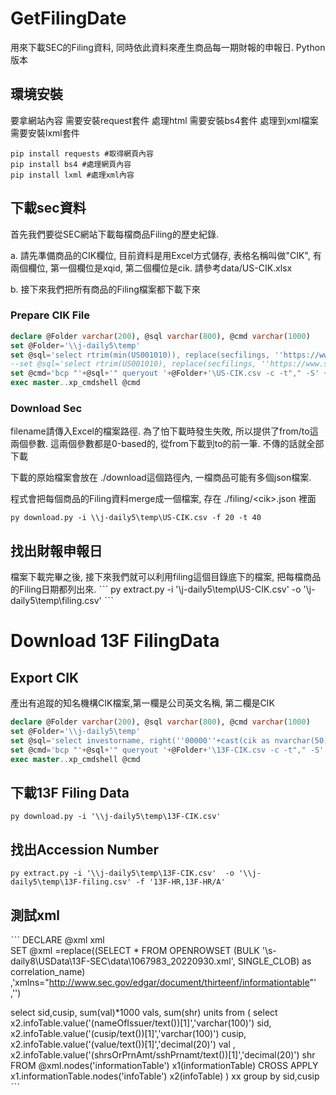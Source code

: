 # GetFilingDate
用來下載SEC的Filing資料, 同時依此資料來產生商品每一期財報的申報日.
Python版本

## 環境安裝
要拿網站內容 需要安裝request套件
處理html 需要安裝bs4套件
處理到xml檔案 需要安裝lxml套件
```
pip install requests #取得網頁內容
pip install bs4 #處理網頁內容
pip install lxml #處理xml內容
```
## 下載sec資料
首先我們要從SEC網站下載每檔商品Filing的歷史紀錄.

a. 請先準備商品的CIK欄位, 目前資料是用Excel方式儲存, 表格名稱叫做"CIK", 有兩個欄位, 第一個欄位是xqid, 第二個欄位是cik. 請參考data/US-CIK.xlsx

b. 接下來我們把所有商品的Filing檔案都下載下來
### Prepare CIK File
``` sql
declare @Folder varchar(200), @sql varchar(800), @cmd varchar(1000)
set @Folder='\\j-daily5\temp'
set @sql='select rtrim(min(US001010)), replace(secfilings, ''https://www.sec.gov/cgi-bin/browse-edgar?action=getcompany&CIK='', '''') from USStock..US001000 join usdata..SHARADAR_TICKERS on US001010=ticker where secfilings is not null group by replace(secfilings, ''https://www.sec.gov/cgi-bin/browse-edgar?action=getcompany&CIK='', '''') order by 1'
--set @sql='select rtrim(US001010), replace(secfilings, ''https://www.sec.gov/cgi-bin/browse-edgar?action=getcompany&CIK='', '''') from USStock..US001000 join usdata..SHARADAR_TICKERS on US001010=ticker where secfilings is not null order by 1'
set @cmd='bcp "'+@sql+'" queryout '+@Folder+'\US-CIK.csv -c -t"," -S' + @@SERVERNAME + ' -UFileAdmin -PFileAdmin466e'
exec master..xp_cmdshell @cmd
```

### Download Sec
filename請傳入Excel的檔案路徑. 為了怕下載時發生失敗, 所以提供了from/to這兩個參數. 這兩個參數都是0-based的, 從from下載到to的前一筆. 不傳的話就全部下載

下載的原始檔案會放在 ./download這個路徑內, 一檔商品可能有多個json檔案. 

程式會把每個商品的Filing資料merge成一個檔案, 存在 ./filing/\<cik\>.json 裡面
```
py download.py -i \\j-daily5\temp\US-CIK.csv -f 20 -t 40
```

## 找出財報申報日

檔案下載完畢之後, 接下來我們就可以利用filing這個目錄底下的檔案, 把每檔商品的Filing日期都列出來.
ˋˋˋ
py extract.py -i '\\j-daily5\temp\US-CIK.csv'  -o '\\j-daily5\temp\filing.csv'
ˋˋˋ

# Download 13F FilingData
## Export CIK
產出有追蹤的知名機構CIK檔案,第一欄是公司英文名稱, 第二欄是CIK

``` sql
declare @Folder varchar(200), @sql varchar(800), @cmd varchar(1000)
set @Folder='\\j-daily5\temp'
set @sql='select investorname, right(''00000''+cast(cik as nvarchar(50)),10) from usdata..SF3_investors where isTrack=''Y'' order by investorname'
set @cmd='bcp "'+@sql+'" queryout '+@Folder+'\13F-CIK.csv -c -t"," -S' + @@SERVERNAME + ' -UFileAdmin -PFileAdmin466e'
exec master..xp_cmdshell @cmd
```

## 下載13F Filing Data

``` 
py download.py -i '\\j-daily5\temp\13F-CIK.csv'
``` 

## 找出Accession Number
``` 
py extract.py -i '\\j-daily5\temp\13F-CIK.csv'  -o '\\j-daily5\temp\13F-filing.csv' -f '13F-HR,13F-HR/A'   
``` 

## 測試xml
ˋˋˋ
DECLARE @xml xml  
SET @xml =replace((SELECT * FROM OPENROWSET (BULK '\\s-daily8\USData\13F-SEC\data\1067983_20220930.xml', SINGLE_CLOB) as correlation_name) ,'xmlns="http://www.sec.gov/edgar/document/thirteenf/informationtable"' ,'')
	
select  sid,cusip, sum(val)*1000 vals, sum(shr) units from (
select  x2.infoTable.value('(nameOfIssuer/text())[1]','varchar(100)') sid,
x2.infoTable.value('(cusip/text())[1]','varchar(100)') cusip,
x2.infoTable.value('(value/text())[1]','decimal(20)') val ,
x2.infoTable.value('(shrsOrPrnAmt/sshPrnamt/text())[1]','decimal(20)') shr
FROM @xml.nodes('informationTable') x1(informationTable)
CROSS APPLY x1.informationTable.nodes('infoTable') x2(infoTable)
) xx
group by sid,cusip
ˋˋˋ